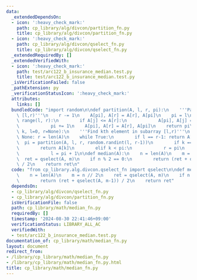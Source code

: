 ```yaml
---
data:
  _extendedDependsOn:
  - icon: ':heavy_check_mark:'
    path: cp_library/alg/divcon/partition_fn.py
    title: cp_library/alg/divcon/partition_fn.py
  - icon: ':heavy_check_mark:'
    path: cp_library/alg/divcon/qselect_fn.py
    title: cp_library/alg/divcon/qselect_fn.py
  _extendedRequiredBy: []
  _extendedVerifiedWith:
  - icon: ':heavy_check_mark:'
    path: test/arc122_b_insurance_median.test.py
    title: test/arc122_b_insurance_median.test.py
  _isVerificationFailed: false
  _pathExtension: py
  _verificationStatusIcon: ':heavy_check_mark:'
  attributes:
    links: []
  bundledCode: "import random\n\ndef partition(A, l, r, pi):\n    '''Partition subarray\
    \ [l,r)'''\n    r -= 1\n    A[pi], A[r] = A[r], A[pi]\n    pi = l\n    for j in\
    \ range(l, r):\n        if A[j] <= A[r]:\n            A[pi], A[j] = A[j], A[pi]\n\
    \            pi += 1\n    A[pi], A[r] = A[r], A[pi]\n    return pi\n\ndef qselect(A,\
    \ k, l=0, r=None):\n    '''Find kth element in subarray [l,r)'''\n    if r is\
    \ None: r = len(A)\n    while True:\n        if l == r-1: return A[k]\n      \
    \  pi = partition(A, l, r, random.randint(l, r-1))\n        if k == pi:\n    \
    \        return A[k]\n        elif k < pi:\n            r = pi\n        else:\n\
    \            l = pi + 1\n\ndef median(A):\n    n = len(A)\n    m = n // 2\n  \
    \  ret = qselect(A, m)\n    if n % 2 == 0:\n        return (ret + qselect(A, m-1))\
    \ / 2\n    return ret\n"
  code: "from cp_library.alg.divcon.qselect_fn import qselect\n\ndef median(A):\n\
    \    n = len(A)\n    m = n // 2\n    ret = qselect(A, m)\n    if n % 2 == 0:\n\
    \        return (ret + qselect(A, m-1)) / 2\n    return ret"
  dependsOn:
  - cp_library/alg/divcon/qselect_fn.py
  - cp_library/alg/divcon/partition_fn.py
  isVerificationFile: false
  path: cp_library/math/median_fn.py
  requiredBy: []
  timestamp: '2024-08-30 22:41:46+09:00'
  verificationStatus: LIBRARY_ALL_AC
  verifiedWith:
  - test/arc122_b_insurance_median.test.py
documentation_of: cp_library/math/median_fn.py
layout: document
redirect_from:
- /library/cp_library/math/median_fn.py
- /library/cp_library/math/median_fn.py.html
title: cp_library/math/median_fn.py
---
```

